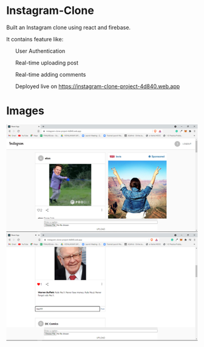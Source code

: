 # Instagram-Clone
Built an Instagram clone using react and firebase.

It contains feature like:
<ul>User Authentication</ul>
<ul>Real-time uploading post</ul>
<ul>Real-time adding comments</ul>
<ul>Deployed live on <a href="https://instagram-clone-project-4d840.web.app">https://instagram-clone-project-4d840.web.app</a></ul>


# Images 
![](https://github.com/18harsh/Instagram-Clone/blob/main/ScreenShots/2021-07-30%20(4).png)
![](https://github.com/18harsh/Instagram-Clone/blob/main/ScreenShots/2021-07-30%20(6).png)
